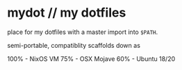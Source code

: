 # mydot // my dotfiles

place for my dotfiles with a master import into `$PATH`. 

semi-portable, compatiblity scaffolds down as

100% - NixOS VM
75% - OSX Mojave
60% - Ubuntu 18/20